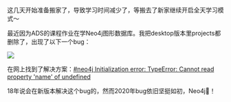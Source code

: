 这几天开始准备搬家了，导致学习时间减少了，等搬去了新家继续开启全天学习模式～

最近因为ADS的课程作业在学Neo4j图形数据库。我把desktop版本里projects都删除了，出现了以下一个bug：

![](https://i.stack.imgur.com/yGnnb.png)

在网上找到了解决方案：[#neo4j Initialization error: TypeError: Cannot read property 'name' of undefined](https://stackoverflow.com/questions/48998760/neo4j-initialization-error-typeerror-cannot-read-property-name-of-undefined)

18年说会在新版本解决这个bug的，然而2020年bug依旧坚挺如初，Neo4j💊！
